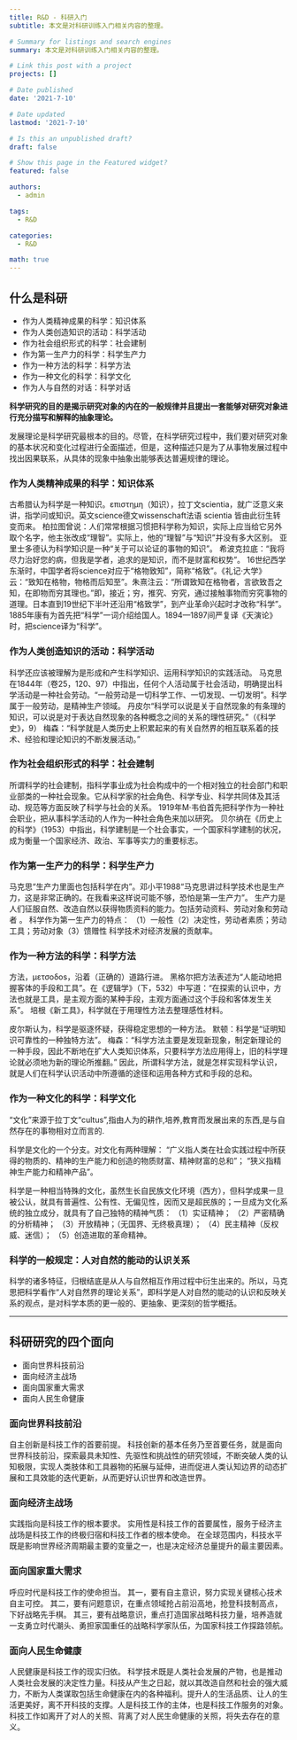 ```yaml
---
title: R&D - 科研入门
subtitle: 本文是对科研训练入门相关内容的整理。

# Summary for listings and search engines
summary: 本文是对科研训练入门相关内容的整理。

# Link this post with a project
projects: []

# Date published
date: '2021-7-10'

# Date updated
lastmod: '2021-7-10'

# Is this an unpublished draft?
draft: false

# Show this page in the Featured widget?
featured: false

authors:
  - admin

tags: 
  - R&D

categories: 
  - R&D

math: true
---
```



## 什么是科研

- 作为人类精神成果的科学：知识体系
- 作为人类创造知识的活动：科学活动
- 作为社会组织形式的科学：社会建制
- 作为第一生产力的科学：科学生产力
- 作为一种方法的科学：科学方法
- 作为一种文化的科学：科学文化
- 作为人与自然的对话：科学对话

**科学研究的目的是揭示研究对象的内在的一般规律并且提出一套能够对研究对象进行充分描写和解释的抽象理论。**

发展理论是科学研究最根本的目的。尽管，在科学研究过程中，我们要对研究对象的基本状况和变化过程进行全面描述，但是，这种描述只是为了从事物发展过程中找出因果联系，从具体的现象中抽象出能够表达普遍规律的理论。


### 作为人类精神成果的科学：知识体系
古希腊认为科学是一种知识。επιστημη（知识），拉丁文scientia，就广泛意义来讲，指学问或知识。英文science德文wissenschaft法语 scientia 皆由此衍生转变而来。
柏拉图曾说：人们常常根据习惯把科学称为知识，实际上应当给它另外取个名字，他主张改成“理智”。实际上，他的“理智”与“知识”并没有多大区别。
亚里士多德认为科学知识是一种“关于可以论证的事物的知识”。
希波克拉底：“我将尽力治好您的病，但我是学者，追求的是知识，而不是财富和权势”。
16世纪西学东渐时，中国学者将science对应于“格物致知”，简称“格致”。《礼记·大学》云：“致知在格物，物格而后知至”。朱熹注云：“所谓致知在格物者，言欲致吾之知，在即物而穷其理也。”即，接近；穷，推究、穷究，通过接触事物而穷究事物的道理。日本直到19世纪下半叶还沿用“格致学”，到产业革命兴起时才改称“科学”。
1885年康有为首先把“科学”一词介绍给国人。1894—1897间严复译《天演论》时，把science译为“科学”。


### 作为人类创造知识的活动：科学活动
科学还应该被理解为是形成和产生科学知识、运用科学知识的实践活动。
马克思在1844年（卷25，120、97）中指出，任何个人活动属于社会活动，明确提出科学活动是一种社会劳动。“一般劳动是一切科学工作、一切发现、一切发明”。科学属于一般劳动，是精神生产领域。
丹皮尔“科学可以说是关于自然现象的有条理的知识，可以说是对于表达自然现象的各种概念之间的关系的理性研究。”（《科学史》，9）
梅森：“科学就是人类历史上积累起来的有关自然界的相互联系着的技术、经验和理论知识的不断发展活动。”

### 作为社会组织形式的科学：社会建制
所谓科学的社会建制，指科学事业成为社会构成中的一个相对独立的社会部门和职业部类的一种社会现象。它从科学家的社会角色、科学专业、科学共同体及其活动、规范等方面反映了科学与社会的关系。
1919年M·韦伯首先把科学作为一种社会职业，把从事科学活动的人作为一种社会角色来加以研究。
贝尔纳在《历史上的科学》（1953）中指出，科学建制是一个社会事实，一个国家科学建制的状况，成为衡量一个国家经济、政治、军事等实力的重要标志。

### 作为第一生产力的科学：科学生产力
马克思“生产力里面也包括科学在内”。邓小平1988“马克思讲过科学技术也是生产力，这是非常正确的。在我看来这样说可能不够，恐怕是第一生产力”。
生产力是人们征服自然、改造自然以获得物质资料的能力。包括劳动资料、劳动对象和劳动者 。
科学作为第一生产力的特点：
（1）一般性（2）决定性，劳动者素质；劳动工具；劳动对象（3）馈赠性
科学技术对经济发展的贡献率。

### 作为一种方法的科学：科学方法
方法，μετσοδοѕ，沿着（正确的）道路行进。
黑格尔把方法表述为“人能动地把握客体的手段和工具”。在《逻辑学》（下，532）中写道：“在探索的认识中，方法也就是工具，是主观方面的某种手段，主观方面通过这个手段和客体发生关系”。
培根《新工具》，科学就在于用理性方法去整理感性材料。

皮尔斯认为，科学是驱逐怀疑，获得稳定思想的一种方法。
默顿：科学是“证明知识可靠性的一种独特方法”。
梅森：“科学方法主要是发现新现象，制定新理论的一种手段，因此不断地在扩大人类知识体系，只要科学方法应用得上，旧的科学理论就必须地为新的理论所推翻。” 
因此，所谓科学方法，就是怎样实现科学认识，就是人们在科学认识活动中所遵循的途径和运用各种方式和手段的总和。

### 作为一种文化的科学：科学文化
“文化”来源于拉丁文“cultus”,指由人为的耕作,培养,教育而发展出来的东西,是与自然存在的事物相对立而言的.

科学是文化的一个分支。对文化有两种理解：
“广义指人类在社会实践过程中所获得的物质的、精神的生产能力和创造的物质财富、精神财富的总和”；
“狭义指精神生产能力和精神产品”。 

科学是一种相当特殊的文化，虽然生长自民族文化环境（西方），但科学成果一旦被公认，就具有普遍性、公有性、无偏见性，因而又是超民族的；一旦成为文化系统的独立成分，就具有了自己独特的精神气质：
（1）实证精神；
（2）严密精确的分析精神；
（3）开放精神；（无国界、无终极真理）；
（4）民主精神（反权威、迷信）；
（5）创造进取的革命精神。

### 科学的一般规定：人对自然的能动的认识关系
科学的诸多特征，归根结底是从人与自然相互作用过程中衍生出来的。所以，马克思把科学看作“人对自然界的理论关系”，即科学是人对自然的能动的认识和反映关系的观点，是对科学本质的更一般的、更抽象、更深刻的哲学概括。

---

## 科研研究的四个面向
- 面向世界科技前沿
- 面向经济主战场
- 面向国家重大需求
- 面向人民生命健康

### 面向世界科技前沿
自主创新是科技工作的首要前提。
科技创新的基本任务乃至首要任务，就是面向世界科技前沿，探索最具未知性、先驱性和挑战性的研究领域，不断突破人类的认知极限，实现人类肢体和工具器物的拓展与延伸，进而促进人类认知边界的动态扩展和工具效能的迭代更新，从而更好认识世界和改造世界。

### 面向经济主战场
实践指向是科技工作的根本要求。
实用性是科技工作的首要属性，服务于经济主战场是科技工作的终极归宿和科技工作者的根本使命。
在全球范围内，科技水平既是影响世界经济周期最主要的变量之一，也是决定经济总量提升的最主要因素。

### 面向国家重大需求
呼应时代是科技工作的使命担当。
其一，要有自主意识，努力实现关键核心技术自主可控。
其二，要有问题意识，在重点领域抢占前沿高地，抢登科技制高点，下好战略先手棋。
其三，要有战略意识，重点打造国家战略科技力量，培养造就一支勇立时代潮头、勇担家国重任的战略科学家队伍，为国家科技工作探路领航。

### 面向人民生命健康
人民健康是科技工作的现实归依。
科学技术既是人类社会发展的产物，也是推动人类社会发展的决定性力量。科技从产生之日起，就以其改造自然和社会的强大威力，不断为人类谋取包括生命健康在内的各种福利。提升人的生活品质、让人的生活更美好，离不开科技的支撑。人是科技工作的主体，也是科技工作服务的对象。科技工作如离开了对人的关照、背离了对人民生命健康的关照，将失去存在的意义。

